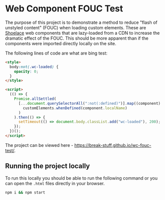 # Web Component FOUC Test

The purpose of this project is to demonstrate a method to reduce "flash of unstyled content" (FOUC) when loading custom elements. These are [Shoelace](https://shoelace.style/) web components that are lazy-loaded from a CDN to increase the dramatic effect of the FOUC. This should be more apparent than if the components were imported directly locally on the site.

The following lines of code are what are bing test:

```html
<style>
  body:not(.wc-loaded) {
    opacity: 0;
  }
</style>

<script>
  (() => {
    Promise.allSettled(
      [...document.querySelectorAll(":not(:defined)")].map((component) =>
        customElements.whenDefined(component.localName)
      )
    ).then(() => {
      setTimeout(() => document.body.classList.add("wc-loaded"), 200);
    });
  })();
</script>
```

The project can be viewed here - https://break-stuff.github.io/wc-fouc-test/.

## Running the project locally

To run this locally you should be able to run the following command or you can open the `.html` files directly in your browser.

```bash
npm i && npm start
```
